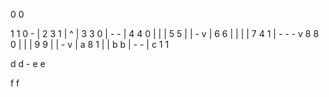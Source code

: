 0 0

1 1       0
    -     |
2 3 1     |
    ^     |
3 3 0     |
    - -   |
4 4   0   |
      |   |
5 5	  |   |
    - v   |
6 6   |   |
      |   |
7 4   1   |
    - - - v
8 8   0   |
      |   |
9 9   |   |
    - v   |
a 8   1   |
          |
b b       |
    - -   |
c 1       1

d d
    -
e e

f f
